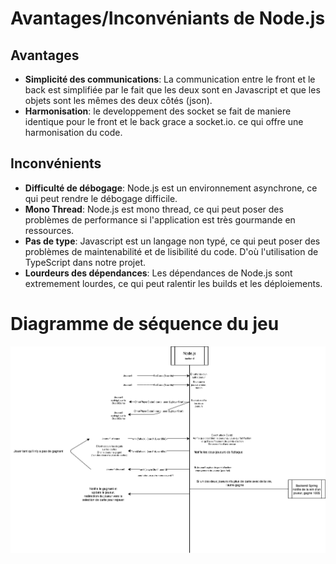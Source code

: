 # Avantages/Inconvéniants de Node.js

## Avantages

- **Simplicité des communications**: La communication entre le front et le back est simplifiée par le fait que les deux sont en Javascript et que les objets sont les mêmes des deux côtés (json).
- **Harmonisation**: le developpement des socket se fait de maniere identique pour le front et le back grace a socket.io.
  ce qui offre une harmonisation du code.

## Inconvénients

- **Difficulté de débogage**: Node.js est un environnement asynchrone, ce qui peut rendre le débogage difficile.
- **Mono Thread**: Node.js est mono thread, ce qui peut poser des problèmes de performance si l'application est très gourmande en ressources.
- **Pas de type**: Javascript est un langage non typé, ce qui peut poser des problèmes de maintenabilité et de lisibilité du code. D'où l'utilisation de TypeScript dans notre projet.
- **Lourdeurs des dépendances**: Les dépendances de Node.js sont extremement lourdes, ce qui peut ralentir les builds et les déploiements.

# Diagramme de séquence du jeu

![Diagramme de séquence du jeu](./game_diagram.png)

